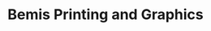 ---
title: "Bemis Printing and Graphics"
url: /saint-helens/bemis-printing-and-graphics/
shop: copyshop
---